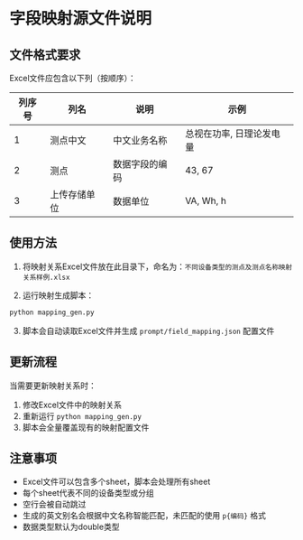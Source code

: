 # 字段映射源文件说明

## 文件格式要求

Excel文件应包含以下列（按顺序）：

| 列序号 | 列名 | 说明 | 示例 |
|--------|------|------|------|
| 1 | 测点中文 | 中文业务名称 | 总视在功率, 日理论发电量 |
| 2 | 测点 | 数据字段的编码 | 43, 67 |
| 3 | 上传存储单位 | 数据单位 | VA, Wh, h |

## 使用方法

1. 将映射关系Excel文件放在此目录下，命名为：`不同设备类型的测点及测点名称映射关系样例.xlsx`

2. 运行映射生成脚本：
```bash
python mapping_gen.py
```

3. 脚本会自动读取Excel文件并生成 `prompt/field_mapping.json` 配置文件

## 更新流程

当需要更新映射关系时：
1. 修改Excel文件中的映射关系
2. 重新运行 `python mapping_gen.py`
3. 脚本会全量覆盖现有的映射配置文件

## 注意事项

- Excel文件可以包含多个sheet，脚本会处理所有sheet
- 每个sheet代表不同的设备类型或分组
- 空行会被自动跳过
- 生成的英文别名会根据中文名称智能匹配，未匹配的使用 `p{编码}` 格式
- 数据类型默认为double类型